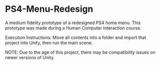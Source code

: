 # PS4-Menu-Redesign
A medium fidelity prototype of a redesigned PS4 home menu.
This prototype was made during a Human Computer Interaction course.

Execution Instructions:
Move all contents into a folder and import that project into Unity, then run the main scene.

NOTE:
Due to the age of this project, there may be compatibility issues on newer versions of Unity.
